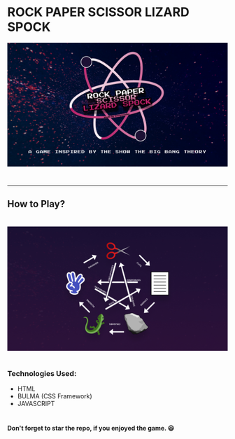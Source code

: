 # ROCK PAPER SCISSOR LIZARD SPOCK
![RPSLS](assets/MetaImage.jpg)
#
---
## How to Play?
#
![RPLSLS- Rules](assets/RulesImageforMD.jpg)
#
### Technologies Used:
- HTML
- BULMA (CSS Framework)
- JAVASCRIPT
#
#### Don't forget to star the repo, if you enjoyed the game. :smiley:


<script src="https://gist.github.com/rxaviers/7360908.js"></script>